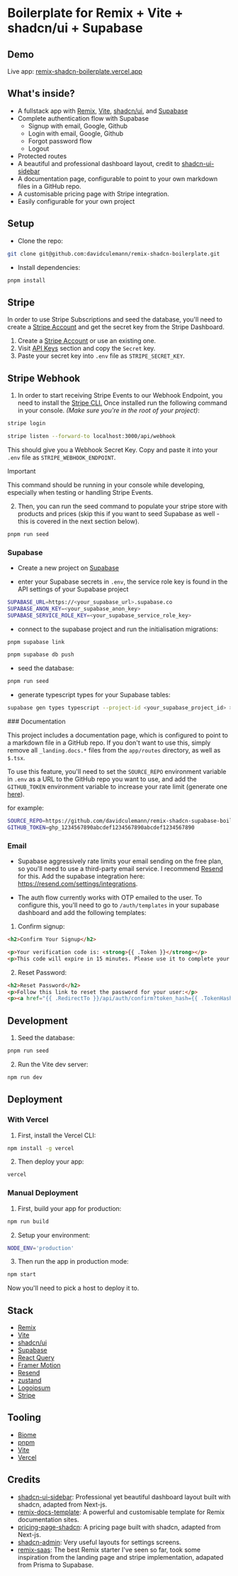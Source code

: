# Boilerplate for Remix + Vite + shadcn/ui + Supabase

## Demo

Live app: [remix-shadcn-boilerplate.vercel.app](https://remix-shadcn-boilerplate.vercel.app)

## What's inside?

- A fullstack app with [Remix](https://remix.run), [Vite](https://vitejs.dev), [shadcn/ui](https://shadcn/ui), and [Supabase](https://supabase.io)
- Complete authentication flow with Supabase
  - Signup with email, Google, Github
  - Login with email, Google, Github
  - Forgot password flow
  - Logout
- Protected routes
- A beautiful and professional dashboard layout, credit to [shadcn-ui-sidebar](https://github.com/salimi-my/shadcn-ui-sidebar)
- A documentation page, configurable to point to your own markdown files in a GitHub repo.
- A customisable pricing page with Stripe integration.
- Easily configurable for your own project

## Setup

- Clone the repo:

```sh
git clone git@github.com:davidculemann/remix-shadcn-boilerplate.git
```

- Install dependencies:

```sh
pnpm install
```

## Stripe

In order to use Stripe Subscriptions and seed the database, you'll need to create a [Stripe Account](https://dashboard.stripe.com/login) and get the secret key from the Stripe Dashboard.

1. Create a [Stripe Account](https://dashboard.stripe.com/login) or use an existing one.
2. Visit [API Keys](https://dashboard.stripe.com/test/apikeys) section and copy the `Secret` key.
3. Paste your secret key into `.env` file as `STRIPE_SECRET_KEY`.

## Stripe Webhook

1. In order to start receiving Stripe Events to our Webhook Endpoint, you need to install the [Stripe CLI.](https://stripe.com/docs/stripe-cli) Once installed run the following command in your console. _(Make sure you're in the root of your project)_:

```sh
stripe login
```

```sh
stripe listen --forward-to localhost:3000/api/webhook
```

This should give you a Webhook Secret Key. Copy and paste it into your `.env` file as `STRIPE_WEBHOOK_ENDPOINT`.

> [!IMPORTANT]
> This command should be running in your console while developing, especially when testing or handling Stripe Events.

2. Then, you can run the seed command to populate your stripe store with products and prices (skip this if you want to seed Supabase as well - this is covered in the next section below).

```sh
pnpm run seed
```

### Supabase

- Create a new project on [Supabase](https://supabase.io)

- enter your Supabase secrets in `.env`, the service role key is found in the API settings of your Supabase project

```sh
SUPABASE_URL=https://<your_supabase_url>.supabase.co
SUPABASE_ANON_KEY=<your_supabase_anon_key>
SUPABASE_SERVICE_ROLE_KEY=<your_supabase_service_role_key>
```

- connect to the supabase project and run the initialisation migrations:

```sh
pnpm supabase link   
```

```sh
pnpm supabase db push
```

- seed the database:

```sh
pnpm run seed
```

- generate typescript types for your Supabase tables:

```sh
supabase gen types typescript --project-id <your_supabase_project_id> > db_types.ts
```

### Documentation

This project includes a documentation page, which is configured to point to a markdown file in a GitHub repo. If you don't want to use this, simply remove all `_landing.docs.*` files from the `app/routes` directory, as well as `$.tsx`.

To use this feature, you'll need to set the `SOURCE_REPO` environment variable in `.env` as a URL to the GitHub repo you want to use, and add the `GITHUB_TOKEN` environment variable to increase your rate limit (generate one [here](https://github.com/settings/tokens/new)).

for example:

```sh
SOURCE_REPO=https://github.com/davidculemann/remix-shadcn-supabase-boilerplate-docs
GITHUB_TOKEN=ghp_1234567890abcdef1234567890abcdef1234567890
```

### Email

- Supabase aggressively rate limits your email sending on the free plan, so you'll need to use a third-party email service. I recommend [Resend](https://resend.com) for this. Add the supabase integration here: https://resend.com/settings/integrations.

- The auth flow currently works with OTP emailed to the user. To configure this, you'll need to go to `/auth/templates` in your supabase dashboard and add the following templates:

1. Confirm signup:

```html
<h2>Confirm Your Signup</h2>

<p>Your verification code is: <strong>{{ .Token }}</strong></p>
<p>This code will expire in 15 minutes. Please use it to complete your signup process.</p>
```

2. Reset Password:

```html
<h2>Reset Password</h2>
<p>Follow this link to reset the password for your user:</p>
<p><a href="{{ .RedirectTo }}/api/auth/confirm?token_hash={{ .TokenHash }}&type=email&email={{ .Email }}">Reset Password</a></p>
```

## Development

1. Seed the database:

```sh
pnpm run seed
```

2. Run the Vite dev server:

```sh
npm run dev
```

## Deployment

### With Vercel

1. First, install the Vercel CLI:

```sh
npm install -g vercel
```

2. Then deploy your app:

```sh
vercel
```

### Manual Deployment

1. First, build your app for production:

```sh
npm run build
```

2. Setup your environment:

```sh
NODE_ENV='production'
```

3. Then run the app in production mode:

```sh
npm start
```

Now you'll need to pick a host to deploy it to.

## Stack

- [Remix](https://remix.run)
- [Vite](https://vitejs.dev)
- [shadcn/ui](https://shadcn/ui)
- [Supabase](https://supabase.io)
- [React Query](https://react-query.tanstack.com)
- [Framer Motion](https://www.framer.com/motion)
- [Resend](https://resend.io)
- [zustand](https://zustand.surge.sh)
- [Logoipsum](https://logoipsum.com)
- [Stripe](https://stripe.com)

## Tooling

- [Biome](https://biomejs.dev)
- [pnpm](https://pnpm.io)
- [Vite](https://vitejs.dev)
- [Vercel](https://vercel.com)

## Credits

- [shadcn-ui-sidebar](https://github.com/salimi-my/shadcn-ui-sidebar): Professional yet beautiful dashboard layout built with shadcn, adapted from Next-js.
- [remix-docs-template](https://github.com/boomerang-io/remix-docs-template): A powerful and customisable template for Remix documentation sites.
- [pricing-page-shadcn](https://github.com/m4nute/pricing-page-shadcn): A pricing page built with shadcn, adapted from Next-js.
- [shadcn-admin](https://github.com/satnaing/shadcn-admin): Very useful layouts for settings screens.
- [remix-saas](https://remix-saas.fly.dev/): The best Remix starter I've seen so far, took some inspiration from the landing page and stripe implementation, adapated from Prisma to Supabase.
